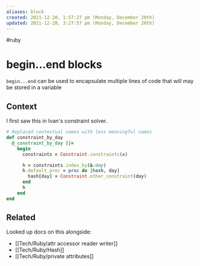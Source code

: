 ```yaml
---
aliases: block
created: 2021-12-20, 1:57:27 pm (Monday, December 20th)
updated: 2021-12-20, 3:27:57 pm (Monday, December 20th)
---
```

#ruby

# begin...end blocks
`begin...end` can be used to encapsulate multiple lines of code that will may be stored in a variable

## Context
I first saw this in Ivan's constraint solver.

```ruby
# Replaced contextual names with less meaningful names
def constraint_by_day
  @_constraint_by_day ||=
    begin
      constraints = Constraint.constraints(x)

      h = constraints.index_by(&:day)
      h.default_proc = proc do |hash, day|
        hash[day] = Constraint.other_constraint(day)
      end
      h
    end
end
```

## Related
Looked up docs on this alongside:
- [[Tech/Ruby/attr accessor reader writer]]
- [[Tech/Ruby/Hash]]
- [[Tech/Ruby/private attributes]]